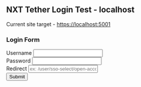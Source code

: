 ## NXT Tether Login Test - localhost

Current site target - [https://localhost:5001](https://localhost:5001)

### Login Form

<form action="https://localhost:5001/api/Authentication/TetheredLogin" method="POST">
  <label for="username">Username</label>
  <input type="text" name="username" />
  <br/>
  <label for="password">Password</label>
  <input type="password" name="password" />
  <br/>
  <label for="password">Redirect</label>
  <input type="text" name="redirectParam" placeholder="ex: /user/sso-select/open-account" />
  <br/>
  <input type="submit" name="Submit" />
</form>
